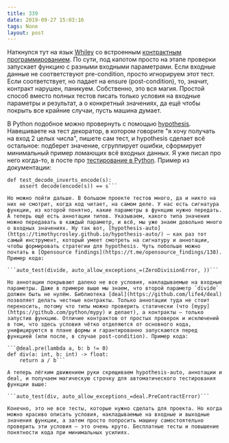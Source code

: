 ```yaml
---
title: 339
date: 2019-09-27 15:03:16
tags: None
layout: post
---
```


Наткнулся тут на язык [Whiley](http://tiny.cc/ghjidz) со встроенным [контрактным программированием](https://t.me/itgram_channel/35). По сути, под капотом просто на этапе проверки запускает функцию с разными входными параметрами. Если входные данные не соответствуют pre-condition, просто игнорируем этот тест. Если соответствует, но падает на ensure (post-condition),  то, значит, контракт нарушен, паникуем. Собственно, это вся магия. Простой способ вместо полных тестов писать только условия на входные параметры и результат, а о конкретный значениях, да ещё чтобы покрыть все крайние случаи, пусть машина думает.

В Python подобное можно провернуть с помощью [hypothesis](https://hypothesis.readthedocs.io/en/latest/index.html). Навешиваете на тест декоратор, в котором говорите "я хочу получать на вход 2 целых числа", пишете сам тест, и hypothesis сделает всё остальное: подберет значение, сгруппирует ошибки, сформирует минимальный пример ломающих всё входных данных. Я уже писал про него когда-то, в посте про [тестирование в Python](https://t.me/itgram_channel/82). Пример из документации:

```@given(text())
def test_decode_inverts_encode(s):
    assert decode(encode(s)) == s```

Но можно пойти дальше. В большом проекте тестов много, да и никто на них не смотрит, когда код читает, на самом деле. У нас есть сигнатура функции, из которой понятно, какие параметры в функцию нужно передать. А теперь ещё есть аннотации типов. Указываем, какого типа значения можно передавать в каждый параметр, и всё, мы уже знаем довольно много о входных значениях. Ну так вот, [hypothesis-auto](https://timothycrosley.github.io/hypothesis-auto/) — как раз тот самый инструмент, который умеет смотреть на сигнатуру и аннотации, чтобы формировать стратегии для hypothesis. Чуть побольше можно почтать в [Opensource findings](https://t.me/opensource_findings/138). Пример кода:

```auto_test(divide, auto_allow_exceptions_=(ZeroDivisionError, ))```

Но аннотации покрывают далеко не все условия, накладываемые на входные параметры. Даже в примере выше мы знаем, что второй параметр `divide` должен быть не нулём. Библиотека [deal](https://github.com/life4/deal) позволяет делать честные контракты. Только аннотации туда не стоит переносить, потому что типы можно проверить статически (что [mypy](https://github.com/python/mypy) и делает), а контракты — только запустив функцию. Отличие контрактов от простых проверок и исключений в том, что здесь условия чётко отделяются от основного кода, унифицируются в плане формы и гарантированно запускаются перед функцией (или после, в случае post-condition). Пример кода:

```@deal.pre(lambda a, b: b != 0)
def div(a: int, b: int) -> float:
    return a / b```

А теперь лёгким движением руки скрещиваем hypothesis-auto, аннотации и deal, и получаем магическую строчку для автоматического тестирования функции выше:

```auto_test(div, auto_allow_exceptions_=deal.PreContractError)```

Конечно, это не все тесты, которые нужно сделать для проекта. Но когда можно красиво описать условия, накладываемые на входные и выходные значения функции, а затем просто попросить машину самостоятельно проверить эти условия — это очень круто. Бесплатные тесты и повышение понятности кода при минимальных усилиях.
